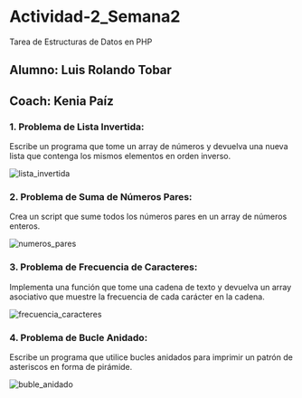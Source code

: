 # Actividad-2_Semana2
Tarea de Estructuras de Datos en PHP

## Alumno: Luis Rolando Tobar
## Coach: Kenia Paíz

###  1. Problema de Lista Invertida:
Escribe un programa que tome un array de números y devuelva una nueva lista
que contenga los mismos elementos en orden inverso.

![lista_invertida](https://github.com/user-attachments/assets/e514e1c8-155c-49dc-b0f4-a4403f1d8b81)

### 2. Problema de Suma de Números Pares:
Crea un script que sume todos los números pares en un array de números enteros.

![numeros_pares](https://github.com/user-attachments/assets/e6b637cc-3db4-453f-98c7-df14f599864f)

###  3. Problema de Frecuencia de Caracteres:
Implementa una función que tome una cadena de texto y devuelva un array asociativo
que muestre la frecuencia de cada carácter en la cadena.

![frecuencia_caracteres](https://github.com/user-attachments/assets/8ce5e02f-9699-47f7-b6b0-b78db3fe276d)

### 4. Problema de Bucle Anidado:
Escribe un programa que utilice bucles anidados para imprimir un patrón de asteriscos
en forma de pirámide.

![buble_anidado](https://github.com/user-attachments/assets/064a67f7-a317-4b1b-a10a-08100ef69b76)


